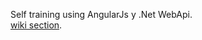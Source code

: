 Self training using AngularJs y .Net WebApi. <br/>
[wiki section](https://github.com/makingsensetraining/angular-webapi/wiki).
